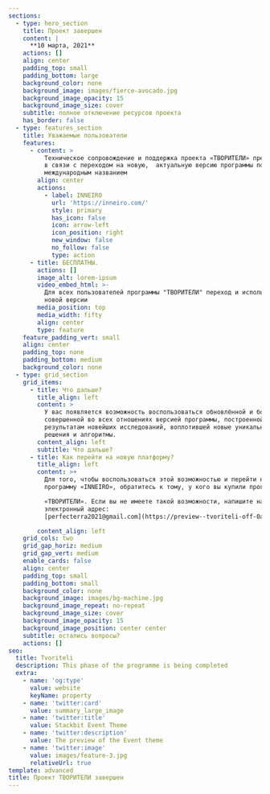 ```yaml
---
sections:
  - type: hero_section
    title: Проект завершен
    content: |
      **10 марта, 2021**
    actions: []
    align: center
    padding_top: small
    padding_bottom: large
    background_color: none
    background_image: images/fierce-avocado.jpg
    background_image_opacity: 15
    background_image_size: cover
    subtitle: полное отключение ресурсов проекта
    has_border: false
  - type: features_section
    title: Уважаемые пользователи
    features:
      - content: >
          Техническое сопровождение и поддержка проекта «ТВОРИТЕЛИ» прекращается
          в связи с переходом на новую,  актуальную версию программы под
          международным названием
        align: center
        actions:
          - label: INNEIRO
            url: 'https://inneiro.com/'
            style: primary
            has_icon: false
            icon: arrow-left
            icon_position: right
            new_window: false
            no_follow: false
            type: action
      - title: БЕСПЛАТНЫ.
        actions: []
        image_alt: lorem-ipsum
        video_embed_html: >-
          Для всех пользователей программы "ТВОРИТЕЛИ" переход и использование
          новой версии
        media_position: top
        media_width: fifty
        align: center
        type: feature
    feature_padding_vert: small
    align: center
    padding_top: none
    padding_bottom: medium
    background_color: none
  - type: grid_section
    grid_items:
      - title: Что дальше?
        title_align: left
        content: >
          У вас появляется возможность воспользоваться обновлённой и более
          совершенной во всех отношениях версией программы, построенной по
          результатам новейших исследований, воплотившей новые уникальные
          решения и алгоритмы.
        content_align: left
        subtitle: Что дальше?
      - title: Как перейти на новую платформу?
        title_align: left
        content: >+
          Для того, чтобы воспользоваться этой возможностью и перейти на
          программу «INNEIRO», обратитесь к тому, у кого вы купили программу

          «ТВОРИТЕЛИ». Если вы не имеете такой возможности, напишите нам на
          электронный адрес:
          [perfecterra2021@gmail.com](https://preview--tvoriteli-off-0af20.stackbit.dev/perfecterra2021@gmail.com)

        content_align: left
    grid_cols: two
    grid_gap_horiz: medium
    grid_gap_vert: medium
    enable_cards: false
    align: center
    padding_top: small
    padding_bottom: small
    background_color: none
    background_image: images/bg-machine.jpg
    background_image_repeat: no-repeat
    background_image_size: cover
    background_image_opacity: 15
    background_image_position: center center
    subtitle: остались вопросы?
    actions: []
seo:
  title: Tvoriteli
  description: This phase of the programme is being completed
  extra:
    - name: 'og:type'
      value: website
      keyName: property
    - name: 'twitter:card'
      value: summary_large_image
    - name: 'twitter:title'
      value: Stackbit Event Theme
    - name: 'twitter:description'
      value: The preview of the Event theme
    - name: 'twitter:image'
      value: images/feature-3.jpg
      relativeUrl: true
template: advanced
title: Проект ТВОРИТЕЛИ завершен
---
```

